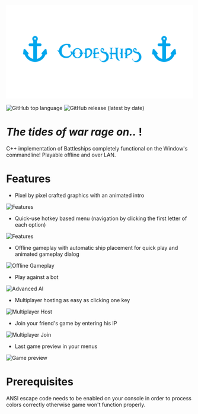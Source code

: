 <p align="center">
  <img src="https://github.com/Nizar1999/Codeships/blob/master/screenshots/Banner.png"  />
</p>

![GitHub top language](https://img.shields.io/github/languages/top/nizar1999/codeships?color=%2303a9f4)
![GitHub release (latest by date)](https://img.shields.io/github/v/release/nizar1999/Codeships?color=%2303a9f4)

# *The tides of war rage on..* !

C++ implementation of Battleships completely functional on the Window's commandline!
Playable offline and over LAN.

# Features
- Pixel by pixel crafted graphics with an animated intro

![Features](screenshots/intro.PNG)

- Quick-use hotkey based menu (navigation by clicking the first letter of each option)

![Features](screenshots/menu.PNG)

- Offline gameplay with automatic ship placement for quick play and animated gameplay dialog

![Offline Gameplay](screenshots/gameplay1.PNG)

- Play against a bot

![Advanced AI](screenshots/gameplay2.PNG)

- Multiplayer hosting as easy as clicking one key

![Multiplayer Host](screenshots/mhost.PNG)

- Join your friend's game by entering his IP

![Multiplayer Join](screenshots/mjoin.PNG)

- Last game preview in your menus

![Game preview](screenshots/EndGame2.PNG)

# Prerequisites
ANSI escape code needs to be enabled on your console in order to process colors correctly otherwise game won't function properly.
